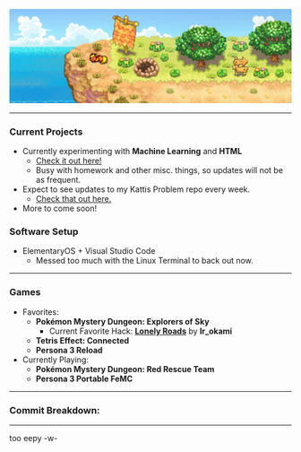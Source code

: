 <p align = "center">
  <img src="/assets/eep.png" width = "1000" />
</p>

----

### Current Projects
 - Currently experimenting with **Machine Learning** and **HTML**
     - [Check it out here!](https://github.com/Johang727/TECSRCalc)
     - Busy with homework and other misc. things, so updates will not be as frequent. 
 - Expect to see updates to my Kattis Problem repo every week.
     - [Check that out here.](https://github.com/Johang727/ProgrammingTeam)
 - More to come soon!

### Software Setup
 - ElementaryOS + Visual Studio Code
    - Messed too much with the Linux Terminal to back out now.

----

### Games
 - Favorites:
    - **Pokémon Mystery Dungeon: Explorers of Sky**
        - Current Favorite Hack: [**Lonely Roads**](https://hacks.skytemple.org/h/lonely_roads) by **lr_okami**
    - **Tetris Effect: Connected**
    - **Persona 3 Reload**
 - Currently Playing:
    - **Pokémon Mystery Dungeon: Red Rescue Team**
    - **Persona 3 Portable FeMC**
----

### Commit Breakdown:
<!--START_SECTION:waka-->

<!--END_SECTION:waka-->

----

too eepy -w-
